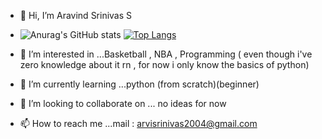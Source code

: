 - 👋 Hi, I’m Aravind Srinivas S
- ![Anurag's GitHub stats](https://github-readme-stats.vercel.app/api?username=aravind-2707&show_icons=true&theme=radical)
[![Top Langs](https://github-readme-stats.vercel.app/api/top-langs/?username=aravind-2707)](https://github.com/anuraghazra/github-readme-stats)


- 👀 I’m interested in ...Basketball , NBA , Programming ( even though i've zero knowledge about it rn , for now i only know the basics of python)
- 🌱 I’m currently learning ...python (from scratch)(beginner)
- 💞️ I’m looking to collaborate on ... no ideas for now 
- 📫 How to reach me ...mail : arvisrinivas2004@gmail.com

<!---
aravind-2707/aravind-2707 is a ✨ special ✨ repository because its `README.md` (this file) appears on your GitHub profile.
You can click the Preview link to take a look at your changes.
--->
